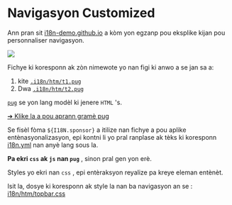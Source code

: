 # Navigasyon Customized

Ann pran sit [i18n-demo.github.io](//i18n-demo.github.io) a kòm yon egzanp pou eksplike kijan pou personnaliser navigasyon.

![](https://p.3ti.site/1731036697.avif)

Fichye ki koresponn ak zòn nimewote yo nan figi ki anwo a se jan sa a:

1. kite [`.i18n/htm/t1.pug`](https://github.com/i18n-site/demo.i18n.site/blob/main/.i18n/htm/t1.pug)
2. Dwa [`.i18n/htm/t2.pug`](https://github.com/i18n-site/demo.i18n.site/blob/main/.i18n/htm/t2.pug)

[`pug`](https://pugjs.org) se yon lang modèl ki jenere `HTML` 's.

[➔ Klike la a pou aprann gramè pug](https://pugjs.org)

Se fisèl fòma `${I18N.sponsor}` a itilize nan fichye a pou aplike entènasyonalizasyon, epi kontni li yo pral ranplase ak tèks ki koresponn [i18n.yml](https://github.com/i18n-site/demo.i18n.site/blob/main/en/i18n.yml) nan anyè lang sous la.

**Pa ekri `css` ak `js` nan `pug`** , sinon pral gen yon erè.

Styles yo ekri nan `css` , epi entèraksyon reyalize pa kreye eleman entènèt.

Isit la, dosye ki koresponn ak style la nan ba navigasyon an se : [i18n/htm/topbar.css](https://github.com/i18n-site/demo.i18n.site/blob/main/.i18n/htm/topbar.css)